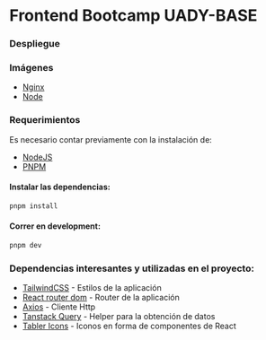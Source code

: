 # Frontend Bootcamp UADY-BASE

### Despliegue

### Imágenes

- [Nginx](https://hub.docker.com/_/nginx)
- [Node](https://hub.docker.com/_/node)

### Requerimientos

Es necesario contar previamente con la instalación de:

- [NodeJS](https://nodejs.org/en)
- [PNPM](https://pnpm.io/es/installation#usando-pnpm)

#### Instalar las dependencias:

```bash
pnpm install
```

#### Correr en development:

```bash
pnpm dev
```

### Dependencias interesantes y utilizadas en el proyecto:

-   [TailwindCSS](https://tailwindcss.com/) - Estilos de la aplicación
-   [React router dom](https://reactrouter.com/en/main) - Router de la aplicación
-   [Axios](https://axios-http.com/docs/intro) - Cliente Http
-   [Tanstack Query](https://tanstack.com/query/v3) - Helper para la obtención de datos
-   [Tabler Icons](https://tabler-icons.io/) - Iconos en forma de componentes de React
